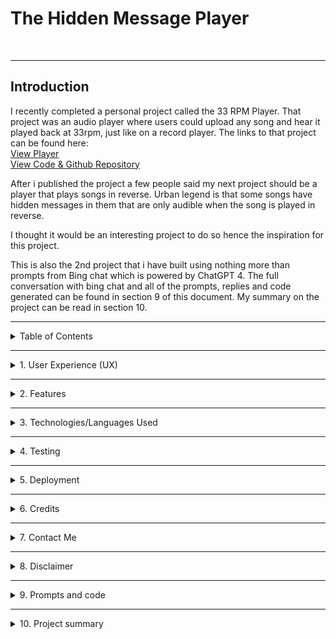 # **The Hidden Message Player** #
![]()

<hr>

## **Introduction** ##
I recently completed a personal project called the 33 RPM Player. That project was an audio player where users could upload any song and hear it played back at 33rpm, just like on a record player. The links to that project can be found here:<br>
[View Player](https://smcgdub.github.io/the_33rpm_player/)<br>
[View Code & Github Repository](https://github.com/smcgdub/the_33rpm_player) 

After i published the project a few people said my next project should be a player that plays songs in reverse. Urban legend is that some songs have hidden messages in them that are only audible when the song is played in reverse. 

I thought it would be an interesting project to do so hence the inspiration for this project. 

This is also the 2nd project that i have built using nothing more than prompts from Bing chat which is powered by ChatGPT 4. The full conversation with bing chat and all of the prompts, replies and code generated can be found in section 9 of this document. My summary on the project can be read in section 10.
<hr>

<details>
<summary>Table of Contents</summary>
<br>

## **1. User Experience (UX)** ##
* 1.1 Target audience
* 1.2 Visitor goals
* 1.3 User stories
* 1.4 Design choices

## **2. Features** ##
* 2.1 The Dropzone
* 2.2 Upload File
* 2.3 Play Button
* 2.4 Pause Button
* 2.5 Progress Bar
* 2.6 Song Duration
* 2.7 Song Name
* 2.8 Warning Message

## **3. Technologies/Languages Used** ##
* 3.1 ChatGPT via Bing
* 3.2 VSCode
* 3.3 HTML5
* 3.4 CSS
* 3.5 JavaScript
* 3.6 Favicon Generator 

## **4. Testing** ##
* 4.1 See [testing.md](testing.md) document 

## **5. Deployment** ##
* 5.1 Deployment
* 5.2 Cloning
* 5.3 Cloning Desktop

## **6. Credits** ##
* 6.1 Code 

## **7. Contact Me** ##
* 7.1 LinkedIn

## **8. Disclaimer** ##
* 8.1 Disclaimer on project

## **9. Prompts and code** ##
* 9.1 Prompts and code

## **10. Project summary** ##
* My summary on the project

</details>
<hr>

<details>
<summary>1. User Experience (UX)</summary>
<br>

### **1.1 - Target Audience** ###

Anyone who wishes to hear one of their favourite songs played in reverse to hear any potential hidden messages.

### **1.2 - Visitor goals** ###

As a visitor to The Hidden Message Player I want to be able to upload a song and hear it played in reverse.

### **1.3 - User Stories** ###

**As a visitor to The Hidden Message Player want/expect/need:**

1. A simple user interface that is easy to navigate.
2. To be able to upload a song and hear it played in reverse.
3. To be able to play and pause the song.
4. To be able to see the progress of the song as it plays
5. To be able to see the duration of the song with a timer.
6. To be able to see the name of the song that is playing.
7. To be able to see an error message if i try to upload a file that is not an audio file.

### **1.4 - Design Choices** ###

As i made this project completely using prompts in Bing chat i decided i would not make any design choices in advance and decide on the design choices as i go. 

**COLOURS**

I would prompt Bing chat with different requests as the project progressed and see what colour schemes the chat bot could come up with as we went through the CSS part of the project.

</details>

<hr>

<details>
<summary>2. Features</summary>
<br>

### **2.1 - The Dropzone** ###

The clearly marked drop zone is where desktop users must drag the audio file so it will load and start playing for them in reverse.

### **2.2 - Upload file** ###

For mobile users who don't have drag and drop functionality, they can click on the upload file button and select the audio file they wish to listen to in reverse.

### **2.3 - The play button** ###

Users will be able to press play if they have paused the song to resume it playing for them at the point they paused it. 

### **2.4 - The pause button** ###

Users will be able to pause the song at any point by pressing the pause button. .

### **2.5 - Progress bar** ###

As the song plays a progress bar will be shown to the user so they can see how far through the song they are. Users can also click on the progress bar to jump to any point in the song. 

### **2.6 - Song duration** ###

The duration of the song will be displayed to the user so they can see how long the song that is currently playing is. This will be displayed as in a 0:00 format.

### **2.7 - Song name** ###

The name of the song that is currently playing will be displayed on screen to the user so they can see what song is currently playing.

### **2.6 - Warning message** ###

If the user tries to upload a file that is not an audio file they will be presented with an error message.

</details>
<hr>

<details>
<summary>3. Technologies/Languages Used</summary>
<br>

* 3.1 - ChatGPT via Bing
* 3.2 - VSCode
* 3.3 - HTML5
* 3.4 - CSS
* 3.5 - JavaScript
* 3.6 - Favicon

</details>
<hr>

<details>
<summary>4. Testing</summary>
<br>

Testing information can be found in the [testing.md](testing.md) file

</details>
<hr>

<details>
<summary>5. Deployment</summary>
<br>

### **5.1 Deployment** ###

To deploy the site on Github i undertook the following steps:

1. Navigated to my profile page on Github
2. Selected this project from the repositories
3. Clicked on settings
4. Scroll down to the Github pages section
5. Click where is says source and in the dropdown menu select master
6. Click save

You will then receive a confirmation saying the page has been published and also be provided with the link where people can view your site.

The link to view the published site for this project can be found by clicking [Here]()

<hr>

### **5.2 Cloning** ###

You can clone the projects repository to your local computer by following the steps below:

Cloning a repository using the command line

1. On github navigate to the project repository. The link can be found here: 
2. Click on the button that says < >code
3. From the menu select HTTPS
4. Click on the clipboard icon on the right hand side of the URL
5. Open the terminal in your IDE
6. Change the current working directory to the location where you want the cloned directory.
7. In terminal type `git clone` and then paste the URL you copied earlier: 
8. Press Enter to create your local clone

<hr>

### **5.3 Cloning Desktop** ###

You can also clone the project using Github Desktop. To do this you can do the following:

1. Download Github Desktop if you do not already have it installed. The link can be found here: [GitHub Desktop](https://desktop.github.com/)
2. Sign in to GitHub and GitHub Desktop before you start to clone.
3. On github navigate to the project repository. The link can be found here: 
4. Click on the tab that says <>code
5. Click open with GitHub Desktop to clone and open the repository with GitHub Desktop.
6. Click Choose... and, using the Finder window, navigate to a local path where you want to clone the repository
7. Click clone

</details>
<hr>

<details>
<summary>6. Credits</summary>
<br>

### **6.1 Code** ###

All of the code for the project was generated using Bing chat powered by ChatGPT. I made only a handful of adjustments to the code myself. 

</details>

<hr>

<details>
<summary>7. Contact Me</summary>
<br>

If you wish to contact me you can do so on LinkedIn. My profile can be found here: [My LinkedIn](https://www.linkedin.com/in/stephenmcgovern01/)<br>

</details>
<hr>

<details>
<summary>8. Disclaimer</summary>
<br>

This website and all of its content was generated strictly for educational purposes only. There is no monetization of this website.

</details>

<hr>

<details>
<summary>9. Prompts and code</summary>
<br>

Below you can see the entire conversation i had with Bing chat to build this project. The prompts i asked and the responses Bing chat gave me. 

<hr>

<strong>Prompt 1:</strong><br> 
I want to build an audio file / song player on a web page. I need you to help me. We will need to create an audio player to start with. Users will drag and drop an audio file/song of their choice into a drop zone and when they do this the song will load into the player and start playing automatically. Can you generate this code for me

<strong>Response 1:</strong><br> 
Sure! Here’s a simple example of how you can create an audio player on a web page using HTML5 and JavaScript:

```html
<!DOCTYPE html>
<html>

<head>
  <title>Audio Player</title>
</head>

<body>
  <h1>Audio Player</h1>
  <input type="file" id="audioFile" accept="audio/*" />
  <br />
  <audio id="audioPlayer" controls></audio>

  <script>
    document.getElementById("audioFile").addEventListener("change", function () {
      var file = this.files[0];
      var audioPlayer = document.getElementById("audioPlayer");
      audioPlayer.src = URL.createObjectURL(file);
      audioPlayer.play();
    });
  </script>
</body>

</html>
```

This code creates an input element that allows the user to select an audio file from their device. When the user selects a file, the change event is triggered and the selected file is loaded into the audio element using the URL.createObjectURL() method. The play() method is then called on the audio element to start playing the selected file.

![](images/prompt_1.png)

Is this what you were looking for?<br>
<strong>1 of</strong> 

<hr>

<strong>Prompt 2:</strong><br>
Can you create a drop zone located above the input. I want it to tell the user to drop their audio file / song into this box for the song to play

<strong>Response 2:</strong><br>
Sure! Here’s an example of how you can create a drop zone for audio files using HTML5 and JavaScript:

```html
<!DOCTYPE html>
<html>

<head>
  <title>Audio Player</title>
  <style>
    #dropZone {
      border: 2px dashed #bbb;
      border-radius: 5px;
      padding: 25px;
      text-align: center;
      font-size: 20px;
    }
  </style>
</head>

<body>
  <h1>Audio Player</h1>
  <div id="dropZone">Drop audio file here</div>
  <br />
  <audio id="audioPlayer" controls></audio>

  <script>
    var dropZone = document.getElementById("dropZone");
    var audioPlayer = document.getElementById("audioPlayer");

    dropZone.addEventListener("dragover", function (e) {
      e.preventDefault();
      e.stopPropagation();
      this.style.background = "#eee";
    });

    dropZone.addEventListener("dragleave", function (e) {
      e.preventDefault();
      e.stopPropagation();
      this.style.background = "";
    });

    dropZone.addEventListener("drop", function (e) {
      e.preventDefault();
      e.stopPropagation();
      this.style.background = "";

      var file = e.dataTransfer.files[0];
      audioPlayer.src = URL.createObjectURL(file);
      audioPlayer.play();
    });
  </script>
</body>

</html>
```

This code creates a `div` element with the id `dropZone` that serves as the drop zone for audio files. The `dragover` and `dragleave` events are used to change the background color of the drop zone when a file is being dragged over it. When a file is dropped onto the drop zone, the `drop` event is triggered and the selected file is loaded into the audio element using the `URL.createObjectURL()` method. The `play()` method is then called on the audio element to start playing the selected file.

![](/images/prompt_2.png)
<strong>2 of</strong>

<hr>

<strong>Prompt 3:</strong><br>
If the user drags a song/audio file outside of the dropZone area then a new tab opens on the browser and the song starts playing there. I want you to add some code so this doesn’t happen. If the user drags and drops a file outside of the dropZone I want nothing to happen. Can you add this functionality to the code

<strong>Response 3:</strong><br>
Sure! You can prevent the default behaviour of opening a new tab when a file is dropped outside of the drop zone by adding an event listener for the `dragover` event on the `document` object and calling the `preventDefault()` method on the event object. Here’s an example of how you can do this:

```html
<!DOCTYPE html>
<html>

<head>
  <title>Audio Player</title>
  <style>
    #dropZone {
      border: 2px dashed #bbb;
      border-radius: 5px;
      padding: 25px;
      text-align: center;
      font-size: 20px;
    }
  </style>
</head>

<body>
  <h1>Audio Player</h1>
  <div id="dropZone">Drop audio file here</div>
  <br />
  <audio id="audioPlayer" controls></audio>

  <script>
    var dropZone = document.getElementById("dropZone");
    var audioPlayer = document.getElementById("audioPlayer");

    dropZone.addEventListener("dragover", function (e) {
      e.preventDefault();
      e.stopPropagation();
      this.style.background = "#eee";
    });

    dropZone.addEventListener("dragleave", function (e) {
      e.preventDefault();
      e.stopPropagation();
      this.style.background = "";
    });

    dropZone.addEventListener("drop", function (e) {
      e.preventDefault();
      e.stopPropagation();
      this.style.background = "";

      var file = e.dataTransfer.files[0];
      audioPlayer.src = URL.createObjectURL(file);
      audioPlayer.play();
    });

    document.addEventListener("dragover", function (e) {
      e.preventDefault();
    });
  </script>
</body>

</html>
```

In this example, an event listener for the `dragover` event is added to the `document` object. When a file is dragged over any part of the page, including outside of the drop zone, the `dragover` event is triggered and the `preventDefault()` method is called on the event object to prevent the default behaviour of opening a new tab.

Is this what you were looking for?
<strong>3 of </strong>

<hr>

<strong>Prompt 4:</strong><br>
That didn’t work, if I drag an audio file onto the page outside of the `dropZone` a new tab will open in my browser and start playing the song. Disable this from happening

<strong>Response 4:</strong><br>
I apologize for the confusion. To prevent the default behaviour of opening a new tab when a file is dropped outside of the drop zone, you need to add an event listener for the `dragover` and `drop` events on the `document` object and call the `preventDefault()` method on the event object. Here’s an example of how you can do this:

```html
<!DOCTYPE html>
<html>

<head>
  <title>Audio Player</title>
  <style>
    #dropZone {
      border: 2px dashed #bbb;
      border-radius: 5px;
      padding: 25px;
      text-align: center;
      font-size: 20px;
    }
  </style>
</head>

<body>
  <h1>Audio Player</h1>
  <div id="dropZone">Drop audio file here</div>
  <br />
  <audio id="audioPlayer" controls></audio>

  <script>
    var dropZone = document.getElementById("dropZone");
    var audioPlayer = document.getElementById("audioPlayer");

    dropZone.addEventListener("dragover", function (e) {
      e.preventDefault();
      e.stopPropagation();
      this.style.background = "#eee";
    });

    dropZone.addEventListener("dragleave", function (e) {
      e.preventDefault();
      e.stopPropagation();
      this.style.background = "";
    });

    dropZone.addEventListener("drop", function (e) {
      e.preventDefault();
      e.stopPropagation();
      this.style.background = "";

      var file = e.dataTransfer.files[0];
      audioPlayer.src = URL.createObjectURL(file);
      audioPlayer.play();
    });

    document.addEventListener("dragover", function (e) {
      e.preventDefault();
    });

    document.addEventListener("drop", function (e) {
      e.preventDefault();
    });
  </script>
</body>

</html>

```

In this example, event listeners for the `dragover` and `drop` events are added to the `document` object. When a file is dragged over any part of the page, including outside of the drop zone, the dragover event is triggered and the `preventDefault()` method is called on the event object to prevent the default behaviour of opening a new tab. 

Similarly, when a file is dropped outside of the drop zone, the `drop` event is triggered and the `preventDefault()` method is called on the event object to prevent the default behaviour.

Is this what you were looking for?<br>
<strong>4 of </strong>

<hr>

<strong>Prompt 5:</strong><br>
Are you familiar with how a record player works when the record is played in reverse?

<strong>Response 5:</strong><br>
Searching for: record player playing in reverse...
Generating answers for you...

Yes, I am familiar with how a record player works when the record is played in reverse. Every record player is capable of playing records in reverse, but only certain types are designed to do so safely. 

[DJ turntables, for example, often have a ‘reverse’ button that allows you to play records clockwise and anti-clockwise](https://recordplayerreview.com/records/playing-vinyl-records-in-reverse-everything-you-need-to-know/)

Playing records in reverse allows you to find ‘hidden messages’ that an artist has recorded using a technique called backmasking. The Beatles used this technique in their song “Free As a Bird” where you can hear the phrase “turned out nice again” at the end.

However, unless your record player is designed to spin anti-clockwise, you will damage your vinyl if you force it to play in reverse. This is because most cartridges and stylus’ are only designed for clockwise playing. Cartridges hold the stylus at an angle so if you spin it in reverse, you are effectively scraping the grooves of your record with the needle.

Learn more:
[1. recordplayerreview.com2. reddit.com3. makeuseof.com4. movavi.com](https://www.movavi.com/best-video-reverse-software.html)

Is there anything else you would like to know?<br>
<strong>5 of </strong>

<hr>

<strong>Prompt 6:</strong><br>
Can you adjust the code so our audio player does the same? I want the song to play in reverse when the user uploads a song.

<strong>Response 6:</strong><br>
Unfortunately, the HTML5 audio element does not have a built-in method for playing audio in reverse. However, you can achieve this effect using the Web Audio API and some additional JavaScript code.
Here’s an example of how you can create an audio player that plays a selected audio file in reverse using the Web Audio API and JavaScript:

```html
<!DOCTYPE html>
<html>

<head>
  <title>Reverse Audio Player</title>
  <style>
    #dropZone {
      border: 2px dashed #bbb;
      border-radius: 5px;
      padding: 25px;
      text-align: center;
      font-size: 20px;
    }
  </style>
</head>

<body>
  <h1>Reverse Audio Player</h1>
  <div id="dropZone">Drop audio file here</div>

  <script>
    var dropZone = document.getElementById("dropZone");

    var audioContext = new AudioContext();
    var source;
    var buffer;

    dropZone.addEventListener("dragover", function (e) {
      e.preventDefault();
      e.stopPropagation();
      this.style.background = "#eee";
    });

    dropZone.addEventListener("dragleave", function (e) {
      e.preventDefault();
      e.stopPropagation();
      this.style.background = "";
    });

    dropZone.addEventListener("drop", function (e) {
      e.preventDefault();
      e.stopPropagation();
      this.style.background = "";

      if (source) {
        source.stop();
      }

      var file = e.dataTransfer.files[0];
      var reader = new FileReader();

      reader.onload = function (e) {
        audioContext.decodeAudioData(e.target.result, function (decodedData) {
          buffer = decodedData;
          playBuffer(buffer);
        });
      };

      reader.readAsArrayBuffer(file);
    });

    document.addEventListener("dragover", function (e) {
      e.preventDefault();
    });

    document.addEventListener("drop", function (e) {
      e.preventDefault();
    });

    function playBuffer(buffer) {
      source = audioContext.createBufferSource();
      source.buffer = buffer;
      source.connect(audioContext.destination);
      source.playbackRate.value = -1;
      source.start(0, buffer.duration);
    }
  </script>
</body>

</html>
```

In this example, the `AudioContext` object is used to decode the selected audio file and create a `BufferSourceNode` that can be used to play the audio data. The `playbackRate` property of the `BufferSourceNode` is set to -1 to play the audio in reverse. When a file is dropped onto the drop zone, the `drop` event is triggered and the selected file is loaded into an `ArrayBuffer` using a `FileReader` object. 

The `ArrayBuffer` is then passed to the `decodeAudioData()` method of the `AudioContext` object to decode the audio data and create an `AudioBuffer` object. The `AudioBuffer` object is then passed to the `playBuffer()` function which creates a new `BufferSourceNode`, sets its `buffer` property to the `AudioBuffer` object, sets its `playbackRate` property to -1, connects it to the destination of the `AudioContext`, and starts playing the audio data in reverse.

![](/images/prompt_6.png)

Is this what you were looking for?
<strong>6 of </strong>

<hr>

<strong>Prompt 7:</strong><br>
I tried to drag an audio file into the `dropZone` but nothing happened? I could not hear the song play?

<strong>Response 7:</strong><br>
I’m sorry to hear that the code didn’t work for you. There could be several reasons why the audio file is not playing when you drop it onto the drop zone. Here are a few things you can check:

1. Make sure that your browser supports the Web Audio API. You can check this by visiting [Can I use and searching for “Web Audio API”](https://caniuse.com/audio-api).
2.	Make sure that the audio file you are trying to play is in a format that is supported by your browser. You can check which audio formats are supported by your browser by visiting [HTML5Test](https://html5test.com/) and looking under the “Audio” section.
3.	Check the developer console in your browser for any error messages. To open the developer console, right-click on the page and select “Inspect” (or “Inspect Element” in some browsers), then click on the “Console” tab.

If you’re still having trouble, please let me know and I’ll do my best to help you troubleshoot the issue.<br>
<strong>7 of </strong>

<hr>

<strong>Prompt 8:</strong><br>
I think it’s the code that needs adjusting.

<strong>Response 8:</strong><br>
It’s possible that the code needs to be adjusted to work properly in your specific environment. Could you please provide more information about the issue you’re experiencing? Are there any error messages in the developer console? What browser and operating system are you using? This information will help me better understand the issue and provide a more accurate solution.
<strong>8 of </strong>

<hr>

<strong>Prompt 9:</strong><br>
Can you look at the code again, I am dropping an mp3 into the drop zone but I can’t hear the audio file play in reverse.

<strong>Response 9:</strong><br>
I apologize for any confusion. Here is an updated version of the code that should play an audio file in reverse when it is dropped onto the drop zone:

```html
<!DOCTYPE html>
<html>

<head>
  <title>Reverse Audio Player</title>
  <style>
    #dropZone {
      border: 2px dashed #bbb;
      border-radius: 5px;
      padding: 25px;
      text-align: center;
      font-size: 20px;
    }
  </style>
</head>

<body>
  <h1>Reverse Audio Player</h1>
  <div id="dropZone">Drop audio file here</div>

  <script>
    var dropZone = document.getElementById("dropZone");

    var audioContext = new AudioContext();
    var source;
    var buffer;

    dropZone.addEventListener("dragover", function (e) {
      e.preventDefault();
      e.stopPropagation();
      this.style.background = "#eee";
    });

    dropZone.addEventListener("dragleave", function (e) {
      e.preventDefault();
      e.stopPropagation();
      this.style.background = "";
    });

    dropZone.addEventListener("drop", function (e) {
      e.preventDefault();
      e.stopPropagation();
      this.style.background = "";

      if (source) {
        source.stop();
      }

      var file = e.dataTransfer.files[0];
      var reader = new FileReader();

      reader.onload = function (e) {
        audioContext.decodeAudioData(e.target.result, function (decodedData) {
          buffer = decodedData;
          playBuffer(buffer);
        });
      };

      reader.readAsArrayBuffer(file);
    });

    document.addEventListener("dragover", function (e) {
      e.preventDefault();
    });

    document.addEventListener("drop", function (e) {
      e.preventDefault();
    });

    function playBuffer(buffer) {
      source = audioContext.createBufferSource();

      // Create a reversed buffer
      var reversedBuffer = audioContext.createBuffer(buffer.numberOfChannels, buffer.length, buffer.sampleRate);

      for (var channel = 0; channel < buffer.numberOfChannels; channel++) {
        var channelData = buffer.getChannelData(channel);
        var reversedChannelData = reversedBuffer.getChannelData(channel);

        for (var i = 0; i < channelData.length; i++) {
          reversedChannelData[i] = channelData[channelData.length - i - 1];
        }
      }

      source.buffer = reversedBuffer;

      source.connect(audioContext.destination);

      source.start(0);
    }
  </script>
</body>

</html>
```

In this version of the code, the `playBuffer()` function has been updated to create a new `AudioBuffer` object that contains the reversed audio data. This is done by iterating over each channel of the original `AudioBuffer` object and copying its data into a new `Float32Array` in reverse order. The new `Float32Array` is then set as the channel data for the corresponding channel in the new `AudioBuffer` object. The new `AudioBuffer` object is then assigned to the `buffer` property of the `BufferSourceNode` and played as before.

Please let me know if this version of the code works for you.
<strong>9 of </strong>

<hr>

<strong>Prompt 10:</strong><br>
That’s is working now. Can you create a play and pause button for me. The way the code is now the audio file begins to play as soon as the file is dropped into the drop zone, keep this functionality. But i want a pause button so a user can pause the song, and I want a play button so they can restart the song. You can create these under the drop zone

<strong>Response 10:</strong><br>
Sure! Here’s an updated version of the code that adds play and pause buttons below the drop zone:

```html
<!DOCTYPE html>
<html>

<head>
  <title>Reverse Audio Player</title>
  <style>
    #dropZone {
      border: 2px dashed #bbb;
      border-radius: 5px;
      padding: 25px;
      text-align: center;
      font-size: 20px;
    }
  </style>
</head>

<body>
  <h1>Reverse Audio Player</h1>
  <div id="dropZone">Drop audio file here</div>
  <br />
  <button id="playButton" disabled>Play</button>
  <button id="pauseButton" disabled>Pause</button>

  <script>
    var dropZone = document.getElementById("dropZone");
    var playButton = document.getElementById("playButton");
    var pauseButton = document.getElementById("pauseButton");

    var audioContext = new AudioContext();
    var source;
    var buffer;

    dropZone.addEventListener("dragover", function (e) {
      e.preventDefault();
      e.stopPropagation();
      this.style.background = "#eee";
    });

    dropZone.addEventListener("dragleave", function (e) {
      e.preventDefault();
      e.stopPropagation();
      this.style.background = "";
    });

    dropZone.addEventListener("drop", function (e) {
      e.preventDefault();
      e.stopPropagation();
      this.style.background = "";

      if (source) {
        source.stop();
      }

      var file = e.dataTransfer.files[0];
      var reader = new FileReader();

      reader.onload = function (e) {
        audioContext.decodeAudioData(e.target.result, function (decodedData) {
          buffer = decodedData;
          playBuffer(buffer);
        });
      };

      reader.readAsArrayBuffer(file);

      playButton.disabled = false;
      pauseButton.disabled = false;
    });

    document.addEventListener("dragover", function (e) {
      e.preventDefault();
    });

    document.addEventListener("drop", function (e) {
      e.preventDefault();
    });

    playButton.addEventListener("click", function () {
      if (source) {
        source.stop();
        playBuffer(buffer);
      }
    });

    pauseButton.addEventListener("click", function () {
      if (source) {
        source.stop();
        source = null;
      }
    });

    function playBuffer(buffer) {
      source = audioContext.createBufferSource();

      // Create a reversed buffer
      var reversedBuffer = audioContext.createBuffer(buffer.numberOfChannels, buffer.length, buffer.sampleRate);

      for (var channel = 0; channel < buffer.numberOfChannels; channel++) {
        var channelData = buffer.getChannelData(channel);
        var reversedChannelData = reversedBuffer.getChannelData(channel);

        for (var i = 0; i < channelData.length; i++) {
          reversedChannelData[i] = channelData[channelData.length - i - 1];
        }
      }

      source.buffer = reversedBuffer;

      source.connect(audioContext.destination);

      source.start(0);
    }
  </script>
</body>

</html>
```

In this version of the code, two `button` elements are added below the drop zone. The `playButton` and `pauseButton` variables are used to reference these elements in the JavaScript code. Event listeners are added to the `click` event for each button to handle user interaction.

![](/images/prompt_10.1.png)
<em>Button disabled when no song is loaded</em>

When the `playButton` is clicked, the `click` event is triggered and the `stop()` method is called on the `source` object to stop playback of the current audio data. The `playBuffer()` function is then called with the `buffer` object to start playback of the audio data again.

When the `pauseButton` is clicked, the `click` event is triggered and the `stop()` method is called on the `source` object to stop playback of the current audio data. The `source` variable is then set to `null` to indicate that playback has been paused.

![](/images/prompt_10.2.png)
<em>Button enabled when song is loaded</em>


Please let me know if this version of the code meets your needs.<br>
<strong>10 of </strong>

<hr>

<strong>Prompt 11:</strong><br>
Can you check the code again? The pause button works as when it is pressed the song stops playing, however when I press the play button the song doesn’t start playing again from the same point? Please adjust the code so this play button works

<strong>Response 11:</strong><br>
I apologize for any confusion. The current implementation of the `playButton` event listener stops the current playback and starts playing the audio data from the beginning. To resume playback from the point where it was paused, you need to keep track of the current playback position and use the `start()` method of the `BufferSourceNode` to start playback from that position.

Here’s an updated version of the code that adds this functionality:

```html
<!DOCTYPE html>
<html>

<head>
  <title>Reverse Audio Player</title>
  <style>
    #dropZone {
      border: 2px dashed #bbb;
      border-radius: 5px;
      padding: 25px;
      text-align: center;
      font-size: 20px;
    }
  </style>
</head>

<body>
  <h1>Reverse Audio Player</h1>
  <div id="dropZone">Drop audio file here</div>
  <br />
  <button id="playButton" disabled>Play</button>
  <button id="pauseButton" disabled>Pause</button>

  <script>
    var dropZone = document.getElementById("dropZone");
    var playButton = document.getElementById("playButton");
    var pauseButton = document.getElementById("pauseButton");

    var audioContext = new AudioContext();
    var source;
    var buffer;
    var startTime;
    var pauseTime;

    dropZone.addEventListener("dragover", function (e) {
      e.preventDefault();
      e.stopPropagation();
      this.style.background = "#eee";
    });

    dropZone.addEventListener("dragleave", function (e) {
      e.preventDefault();
      e.stopPropagation();
      this.style.background = "";
    });

    dropZone.addEventListener("drop", function (e) {
      e.preventDefault();
      e.stopPropagation();
      this.style.background = "";

      if (source) {
        source.stop();
        source = null;
        startTime = null;
        pauseTime = null;
      }

      var file = e.dataTransfer.files[0];
      var reader = new FileReader();

      reader.onload = function (e) {
        audioContext.decodeAudioData(e.target.result, function (decodedData) {
          buffer = decodedData;
          playBuffer(buffer);
        });
      };

      reader.readAsArrayBuffer(file);

      playButton.disabled = false;
      pauseButton.disabled = false;
    });

    document.addEventListener("dragover", function (e) {
      e.preventDefault();
    });

    document.addEventListener("drop", function (e) {
      e.preventDefault();
    });

    playButton.addEventListener("click", function () {
      if (!source && buffer && pauseTime !== undefined) {
        playBuffer(buffer, pauseTime);
        pauseTime = null;
      }
    });

    pauseButton.addEventListener("click", function () {
      if (source) {
        source.stop();
        source = null;

        pauseTime = audioContext.currentTime - startTime;

        startTime = null;
      }
    });

    function playBuffer(buffer, offset) {
      source = audioContext.createBufferSource();

      // Create a reversed buffer
      var reversedBuffer = audioContext.createBuffer(buffer.numberOfChannels, buffer.length, buffer.sampleRate);

      for (var channel = 0; channel < buffer.numberOfChannels; channel++) {
        var channelData = buffer.getChannelData(channel);
        var reversedChannelData = reversedBuffer.getChannelData(channel);

        for (var i = 0; i < channelData.length; i++) {
          reversedChannelData[i] = channelData[channelData.length - i - 1];
        }
      }

      source.buffer = reversedBuffer;

      source.connect(audioContext.destination);

      startTime = audioContext.currentTime - (offset || 0);

      source.start(0, offset || 0);
    }
  </script>
</body>

</html>
```

In this version of the code, two new variables are added to keep track of the current playback position: `startTime` and `pauseTime`. The `startTime` variable is used to store the time when playback started, and the `pauseTime` variable is used to store the time when playback was paused.

When a file is dropped onto the drop zone and playback starts, the `startTime` variable is set to the current time using the `currentTime` property of the `AudioContext` object. When the `pauseButton` is clicked and playback is paused, the `pauseTime` variable is set to the difference between the current time and the `startTime`, which represents the current playback position.

When the `playButton` is clicked and playback is resumed, the `playBuffer()` function is called with the `buffer` object and the value of the `pauseTime` variable as arguments. The `playBuffer()` function has been updated to accept an optional `offset` argument that specifies the starting position for playback. When this argument is provided, it is passed to the `start()` method of the `BufferSourceNode` to start playback from that position.

Please let me know if this version of the code meets your needs.<br>
<strong>11 of </strong>

<hr>

<strong>Prompt 12:</strong><br>
I want you to adjust the CSS. I want all elements centred on the page both horizontally and vertically. I want this to be dynamic and i want all elements to stay centred on the page regardless of the screen size. This is for users who may be using a mobile device. Also I want you to create an upload button for mobile users who don’t have the drag and drop functionality. I want mobile users to be able to click on the upload button and be able to upload any audio file from their device. Place the upload button directly under the drop zone.

<strong>Response 12:</strong><br>
Sure! Here’s the updated code with the changes you requested:

```html
<!DOCTYPE html>
<html>
  <head>
    <title>Reverse Audio Player</title>
    <style>
      body {
        display: flex;
        flex-direction: column;
        align-items: center;
        justify-content: center;
        height: 100vh;
        margin: 0;
      }
      #dropZone {
        border: 2px dashed #bbb;
        border-radius: 5px;
        padding: 25px;
        text-align: center;
        font-size: 20px;
      }
      #uploadButton {
        display: none;
      }
      @media (hover: none) {
        #uploadButton {
          display: block;
          margin-top: 10px;
        }
      }
    </style>
  </head>

  <body>
    <h1>Reverse Audio Player</h1>
    <div id="dropZone">Drop audio file here</div>
    <input type="file" id="uploadButton" accept="audio/*" />
    <br />
    <button id="playButton" disabled>Play</button>
    <button id="pauseButton" disabled>Pause</button>

    <script>
      var dropZone = document.getElementById("dropZone");
      var playButton = document.getElementById("playButton");
      var pauseButton = document.getElementById("pauseButton");
      var uploadButton = document.getElementById("uploadButton");

      var audioContext = new AudioContext();
      var source;
      var buffer;
      var startTime;
      var pauseTime;

      dropZone.addEventListener("dragover", function (e) {
        e.preventDefault();
        e.stopPropagation();
        this.style.background = "#eee";
      });

      dropZone.addEventListener("dragleave", function (e) {
        e.preventDefault();
        e.stopPropagation();
        this.style.background = "";
      });

      dropZone.addEventListener("drop", function (e) {
        e.preventDefault();
        e.stopPropagation();
        this.style.background = "";

        if (source) {
          source.stop();
          source = null;
          startTime = null;
          pauseTime = null;
        }

        var file = e.dataTransfer.files[0];
        handleFile(file);
      });

      uploadButton.addEventListener("change", function (e) {
        if (source) {
          source.stop();
          source = null;
          startTime = null;
          pauseTime = null;
        }

        var file = e.target.files[0];
        handleFile(file);
      });

      document.addEventListener("dragover", function (e) {
        e.preventDefault();
      });

      document.addEventListener("drop", function (e) {
        e.preventDefault();
      });

      playButton.addEventListener("click", function () {
        if (!source && buffer && pauseTime !== undefined) {
          playBuffer(buffer, pauseTime);
          pauseTime = null;
        }
      });

      pauseButton.addEventListener("click", function () {
        if (source) {
          source.stop();
          source = null;

          pauseTime = audioContext.currentTime - startTime;

          startTime = null;
        }
      });

      function handleFile(file) {
        var reader = new FileReader();

        reader.onload = function (e) {
          audioContext.decodeAudioData(e.target.result, function (
            decodedData
          ) {
            buffer = decodedData;
            playBuffer(buffer);
          });
        };

        reader.readAsArrayBuffer(file);

        playButton.disabled = false;
        pauseButton.disabled = false;
      }

      function playBuffer(buffer, offset) {
        source = audioContext.createBufferSource();

        // Create a reversed buffer
        var reversedBuffer = audioContext.createBuffer(
          buffer.numberOfChannels,
          buffer.length,
          buffer.sampleRate
        );

        for (var channel = 0; channel < buffer.numberOfChannels; channel++) {
          var channelData = buffer.getChannelData(channel);
          var reversedChannelData =
            reversedBuffer.getChannelData(channel);

          for (var i = 0; i < channelData.length; i++) {
            reversedChannelData[i] =
              channelData[channelData.length - i - 1];
          }
        }

        source.buffer = reversedBuffer;

        source.connect(audioContext.destination);

        startTime = audioContext.currentTime - (offset || 0);

        source.start(0, offset || 0);
      }
    </script>
  </body>
</html>
```

This updated code centers all elements on the page both horizontally and vertically. It also adds an upload button for mobile users who don’t have the drag and drop functionality. The upload button is placed directly under the drop zone and is only visible on devices that don’t support hover. This way, mobile users can click on the upload button and be able to upload any audio file from their device.

![](/images/prompt_12.png)

<strong>12 of </strong>

<hr>

<strong>Prompt 13:</strong><br>
I cant see the `<input type="file" id="uploadButton" accept="audio/*" />` displayed on the screen. Please re-check the code

<strong>Response 13:</strong><br>
The `input` element with `type="file"` and `id="uploadButton"` is used to create the upload button. It is initially set to `display: none;` in the CSS, which means it is not visible on the page. However, there is a media query in the CSS that targets devices that don’t support hover:

```css
@media (hover: none) {
  #uploadButton {
    display: block;
    margin-top: 10px;
  }
}
```

This media query sets the display property of the `#uploadButton` element to `block` on devices that don’t support hover, such as mobile devices. This means that the upload button should be visible on mobile devices.

If you’re testing this on a desktop or laptop computer, you may not see the upload button because it is set to `display: none;`. To see the upload button on a desktop or laptop computer, you can either remove the `display: none;` property from the `#uploadButton` element in the CSS or use your browser’s developer tools to simulate a mobile device.

<hr>

<strong>Prompt 14:</strong><br>
No go back to the code i gave you, i want the `<input type="file" id="fileInput" accept="audio/*" />` to be visible on all screens

<strong>Response 14:</strong><br>
Sure! Here’s the updated code with the changes you requested:

```html
<!DOCTYPE html>
<html>
  <head>
    <title>Reverse Audio Player</title>
    <style>
      body {
        display: flex;
        flex-direction: column;
        align-items: center;
        justify-content: center;
        height: 100vh;
        margin: 0;
      }
      #dropZone {
        border: 2px dashed #bbb;
        border-radius: 5px;
        padding: 25px;
        text-align: center;
        font-size: 20px;
      }
      #fileInput {
        margin-top: 10px;
      }
    </style>
  </head>

  <body>
    <h1>Reverse Audio Player</h1>
    <div id="dropZone">Drop audio file here</div>
    <input type="file" id="fileInput" accept="audio/*" />
    <br />
    <button id="playButton" disabled>Play</button>
    <button id="pauseButton" disabled>Pause</button>

    <script>
      var dropZone = document.getElementById("dropZone");
      var playButton = document.getElementById("playButton");
      var pauseButton = document.getElementById("pauseButton");
      var fileInput = document.getElementById("fileInput");

      var audioContext = new AudioContext();
      var source;
      var buffer;
      var startTime;
      var pauseTime;

      dropZone.addEventListener("dragover", function (e) {
        e.preventDefault();
        e.stopPropagation();
        this.style.background = "#eee";
      });

      dropZone.addEventListener("dragleave", function (e) {
        e.preventDefault();
        e.stopPropagation();
        this.style.background = "";
      });

      dropZone.addEventListener("drop", function (e) {
        e.preventDefault();
        e.stopPropagation();
        this.style.background = "";

        if (source) {
          source.stop();
          source = null;
          startTime = null;
          pauseTime = null;
        }

        var file = e.dataTransfer.files[0];
        handleFile(file);
      });

      fileInput.addEventListener("change", function (e) {
        if (source) {
          source.stop();
          source = null;
          startTime = null;
          pauseTime = null;
        }

        var file = e.target.files[0];
        handleFile(file);
      });

      document.addEventListener("dragover", function (e) {
        e.preventDefault();
      });

      document.addEventListener("drop", function (e) {
        e.preventDefault();
      });

      playButton.addEventListener("click", function () {
        if (!source && buffer && pauseTime !== undefined) {
          playBuffer(buffer, pauseTime);
          pauseTime = null;
        }
      });

      pauseButton.addEventListener("click", function () {
        if (source) {
          source.stop();
          source = null;

          pauseTime = audioContext.currentTime - startTime;

          startTime = null;
        }
      });

      function handleFile(file) {
        var reader = new FileReader();

        reader.onload = function (e) {
          audioContext.decodeAudioData(e.target.result, function (
            decodedData
          ) {
            buffer = decodedData;
            playBuffer(buffer);
          });
        };

        reader.readAsArrayBuffer(file);

        playButton.disabled = false;
        pauseButton.disabled = false;
      }

      function playBuffer(buffer, offset) {
        source = audioContext.createBufferSource();

        // Create a reversed buffer
        var reversedBuffer = audioContext.createBuffer(
          buffer.numberOfChannels,
          buffer.length,
          buffer.sampleRate
        );

        for (var channel = 0; channel < buffer.numberOfChannels; channel++) {
          var channelData = buffer.getChannelData(channel);
          var reversedChannelData =
            reversedBuffer.getChannelData(channel);

          for (var i = 0; i < channelData.length; i++) {
            reversedChannelData[i] =
              channelData[channelData.length - i - 1];
          }
        }

        source.buffer = reversedBuffer;

        source.connect(audioContext.destination);

        startTime = audioContext.currentTime - (offset || 0);

        source.start(0, offset || 0);
      }
    </script>
  </body>
</html>
```

This updated code centers all elements on the page both horizontally and vertically. It also adds an `input` element with `type="file"` and `id="fileInput"` to create an upload button that is visible on all screens. The upload button is placed directly under the drop zone and has a `margin-top` of `10px`. This way, users can click on the upload button and be able to upload any audio file from their device.

![](/images/prompt_14.png)

<strong>14 of </strong>
<hr>

</details>

<hr>

<details>
<summary>10. Project summary</summary>
<br>

<strong>Functionality</strong><br>

<strong>Design and aesthetics</strong><br>


<strong>Development time</strong><br>

<strong>Code summary</strong><br>
<strong>HTML:</strong> <br>
<strong>CSS:</strong> <br>
<strong>Javascript:</strong> <br>
<strong>Total lines of code:</strong> 

<strong>Final thoughts</strong><br>
</details>

